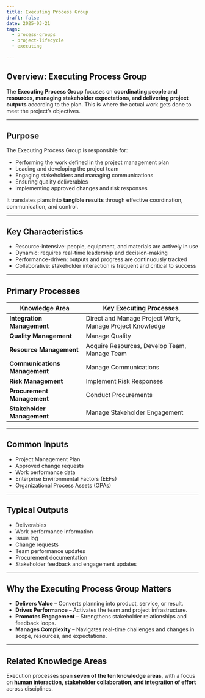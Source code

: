 ```yaml
---
title: Executing Process Group  
draft: false
date: 2025-03-21  
tags:  
  - process-groups  
  - project-lifecycle  
  - executing  
    
---
```


## Overview: Executing Process Group

The **Executing Process Group** focuses on **coordinating people and resources, managing stakeholder expectations, and delivering project outputs** according to the plan. This is where the actual work gets done to meet the project’s objectives.

---

## Purpose

The Executing Process Group is responsible for:

- Performing the work defined in the project management plan  
- Leading and developing the project team  
- Engaging stakeholders and managing communications  
- Ensuring quality deliverables  
- Implementing approved changes and risk responses

It translates plans into **tangible results** through effective coordination, communication, and control.

---

## Key Characteristics

- Resource-intensive: people, equipment, and materials are actively in use  
- Dynamic: requires real-time leadership and decision-making  
- Performance-driven: outputs and progress are continuously tracked  
- Collaborative: stakeholder interaction is frequent and critical to success

---

## Primary Processes

| Knowledge Area | Key Executing Processes |
|--------------------------|-------------------------------|
| **Integration Management** | Direct and Manage Project Work, Manage Project Knowledge |
| **Quality Management** | Manage Quality |
| **Resource Management** | Acquire Resources, Develop Team, Manage Team |
| **Communications Management** | Manage Communications |
| **Risk Management** | Implement Risk Responses |
| **Procurement Management** | Conduct Procurements |
| **Stakeholder Management** | Manage Stakeholder Engagement |

---

## Common Inputs

- Project Management Plan  
- Approved change requests  
- Work performance data  
- Enterprise Environmental Factors (EEFs)  
- Organizational Process Assets (OPAs)

---

## Typical Outputs

- Deliverables  
- Work performance information  
- Issue log  
- Change requests  
- Team performance updates  
- Procurement documentation  
- Stakeholder feedback and engagement updates

---

## Why the Executing Process Group Matters

- **Delivers Value** – Converts planning into product, service, or result.  
- **Drives Performance** – Activates the team and project infrastructure.  
- **Promotes Engagement** – Strengthens stakeholder relationships and feedback loops.  
- **Manages Complexity** – Navigates real-time challenges and changes in scope, resources, and expectations.

---

## Related Knowledge Areas

Execution processes span **seven of the ten knowledge areas**, with a focus on **human interaction, stakeholder collaboration, and integration of effort** across disciplines.
